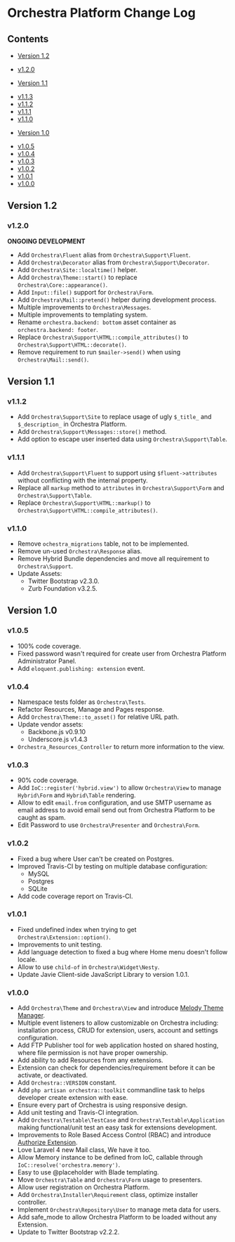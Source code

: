 # Orchestra Platform Change Log

## Contents

* [Version 1.2](#v1.2)
 - [v1.2.0](#v1.2.0)
* [Version 1.1](#v1.1)
 - [v1.1.3](#v1.1.3)
 - [v1.1.2](#v1.1.2)
 - [v1.1.1](#v1.1.1)
 - [v1.1.0](#v1.1.0)
* [Version 1.0](#v1.0)
 - [v1.0.5](#v1.0.5)
 - [v1.0.4](#v1.0.4)
 - [v1.0.3](#v1.0.3)
 - [v1.0.2](#v1.0.2)
 - [v1.0.1](#v1.0.1)
 - [v1.0.0](#v1.0.0)

<a name="v1.2"></a>
## Version 1.2

<a name="v1.2.0"></a>
### v1.2.0

**ONGOING DEVELOPMENT**

 * Add `Orchestra\Fluent` alias from `Orchestra\Support\Fluent`.
 * Add `Orchestra\Decorator` alias from `Orchestra\Support\Decorator`.
 * Add `Orchestra\Site::localtime()` helper.
 * Add `Orchestra\Theme::start()` to replace `Orchestra\Core::appearance()`.
 * Add `Input::file()` support for `Orchestra\Form`.
 * Add `Orchestra\Mail::pretend()` helper during development process.
 * Multiple improvements to `Orchestra\Messages`.
 * Multiple improvements to templating system.
 * Rename `orchestra.backend: bottom` asset container as `orchestra.backend: footer`.
 * Replace `Orchestra\Support\HTML::compile_attributes()` to `Orchestra\Support\HTML::decorate()`.
 * Remove requirement to run `$mailer->send()` when using `Orchestra\Mail::send()`.

<a name="v1.1"></a>
## Version 1.1

<a name="v1.1.2"></a>
### v1.1.2

* Add `Orchestra\Support\Site` to replace usage of ugly `$_title_` and `$_description_` in Orchestra Platform.
* Add `Orchestra\Support\Messages::store()` method.
* Add option to escape user inserted data using `Orchestra\Support\Table`.

<a name="v1.1.1"></a>
### v1.1.1

* Add `Orchestra\Support\Fluent` to support using `$fluent->attributes` without conflicting with the internal property.
* Replace all `markup` method to `attributes` in `Orchestra\Support\Form` and `Orchestra\Support\Table`.
* Replace `Orchestra\Support\HTML::markup()` to `Orchestra\Support\HTML::compile_attributes()`.

<a name="v1.1.0"></a>
### v1.1.0

* Remove `ochestra_migrations` table, not to be implemented.
* Remove un-used `Orchestra\Response` alias.
* Remove Hybrid Bundle dependencies and move all requirement to `Orchestra\Support`.
* Update Assets:
  - Twitter Bootstrap v2.3.0.
  - Zurb Foundation v3.2.5.

<a name="v1.0"></a>
## Version 1.0

<a name="v1.0.5"></a>
### v1.0.5

* 100% code coverage.
* Fixed password wasn't required for create user from Orchestra Platform Administrator Panel.
* Add `eloquent.publishing: extension` event.

<a name="v1.0.4"></a>
### v1.0.4

* Namespace tests folder as `Orchestra\Tests`.
* Refactor Resources, Manage and Pages response.
* Add `Orchestra\Theme::to_asset()` for relative URL path.
* Update vendor assets:
  - Backbone.js v0.9.10
  - Underscore.js v1.4.3
* `Orchestra_Resources_Controller` to return more information to the view.

<a name="v1.0.3"></a>
### v1.0.3

* 90% code coverage.
* Add `IoC::register('hybrid.view')` to allow `Orchestra\View` to manage `Hybrid\Form` and `Hybrid\Table` rendering.
* Allow to edit `email.from` configuration, and use SMTP username as email address to avoid email send out from Orchestra Platform to be caught as spam.
* Edit Password to use `Orchestra\Presenter` and `Orchestra\Form`.

<a name="v1.0.2"></a>
### v1.0.2

* Fixed a bug where User can't be created on Postgres.
* Improved Travis-CI by testing on multiple database configuration:
  - MySQL
  - Postgres
  - SQLite
* Add code coverage report on Travis-CI.

<a name="v1.0.1"></a>
### v1.0.1

* Fixed undefined index when trying to get `Orchestra\Extension::option()`.
* Improvements to unit testing.
* Add language detection to fixed a bug where Home menu doesn't follow locale.
* Allow to use `child-of` in `Orchestra\Widget\Nesty`.
* Update Javie Client-side JavaScript Library to version 1.0.1.

<a name="v1.0.0"></a>
### v1.0.0

* Add `Orchestra\Theme` and `Orchestra\View` and introduce [Melody Theme Manager](http://bundles.laravel.com/bundle/melody).
* Multiple event listeners to allow customizable on Orchestra including: installation process, CRUD for extension, users, account and settings configuration.
* Add FTP Publisher tool for web application hosted on shared hosting, where file permission is not have proper ownership.
* Add ability to add Resources from any extensions.
* Extension can check for dependencies/requirement before it can be activate, or deactivated.
* Add `Orchestra::VERSION` constant.
* Add `php artisan orchestra::toolkit` commandline task to helps developer create extension with ease.
* Ensure every part of Orchestra is using responsive design.
* Add unit testing and Travis-CI integration.
* Add `Orchestra\Testable\TestCase` and `Orchestra\Testable\Application` making functional/unit test an easy task for extensions development.
* Improvements to Role Based Access Control (RBAC) and introduce [Authorize Extension](http://bundles.laravel.com/bundle/authorize).
* Love Laravel 4 new Mail class, We have it too.
* Allow Memory instance to be defined from IoC, callable through `IoC::resolve('orchestra.memory')`.
* Easy to use @placeholder with Blade templating.
* Move `Orchestra\Table` and `Orchestra\Form` usage to presenters.
* Allow user registration on Orchestra Platform.
* Add `Orchestra\Installer\Requirement` class, optimize installer controller.
* Implement `Orchestra\Repository\User` to manage meta data for users.
* Add safe_mode to allow Orchestra Platform to be loaded without any Extension.
* Update to Twitter Bootstrap v2.2.2.
